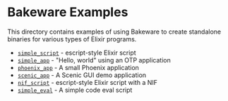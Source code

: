 # Bakeware Examples

This directory contains examples of using Bakeware to create standalone
binaries for various types of Elixir programs.

* [`simple_script`](simple_script) - escript-style Elixir script
* [`simple_app`](simple_app) - "Hello, world" using an OTP application
* [`phoenix_app`](phoenix_app) - A small Phoenix application
* [`scenic_app`](scenic_app) - A Scenic GUI demo application
* [`nif_script`](nif_script) - escript-style Elixir script with a NIF
* [`simple_eval`](simple_eval) - A simple code eval script
